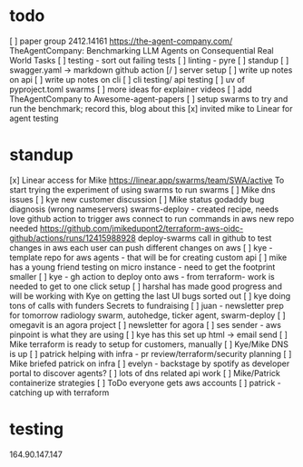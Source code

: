 # todo
[ ] paper group 
	2412.14161 https://the-agent-company.com/ TheAgentCompany: Benchmarking LLM Agents on Consequential Real World Tasks
[ ] testing - sort out failing tests
[ ] linting - pyre
[ ] standup
[ ] swagger.yaml -> markdown github action
[/ ] server setup
[ ] write up notes on api 
[ ] write up notes on cli
[ ] cli testing/ api testing
[ ] uv of pyproject.toml swarms
[ ] more ideas for explainer videos
[ ] add TheAgentCompany to Awesome-agent-papers
[ ] setup swarms to try and run the benchmark; record this, blog about this
[x] invited mike to Linear for agent testing


# standup
[x] Linear access for Mike https://linear.app/swarms/team/SWA/active
To start trying the experiment of using swarms to run swarms
[ ] Mike dns issues
[ ] kye new customer discussion
[ ] Mike status
godaddy bug diagnosis (wrong nameservers)
swarms-deploy - created recipe, needs love
github action to trigger aws connect to run commands in aws
 new repo needed
 https://github.com/jmikedupont2/terraform-aws-oidc-github/actions/runs/12415988928
deploy-swarms call in github to test changes in aws
each user can push different changes on aws
[ ] kye - template repo for aws agents - that will be for creating custom api
[ ] mike has a young friend testing on micro instance - need to get the footprint smaller
[ ] kye - gh action to deploy onto aws - from terraform- work is needed to get to one click setup
[ ] harshal has made good progress and will be working with Kye on getting the last UI bugs sorted out
[ ] kye doing tons of calls with funders Secrets to fundraising
[ ] juan - newsletter prep for tomorrow
radiology swarm, autohedge, ticker agent, swarm-deploy
[ ] omegavit is an agora project
  [ ] newsletter for agora
[ ] ses sender - aws pinpoint is what they are using
  [ ] kye has this set up
  html -> email send
[ ] Mike terraform is ready to setup for customers, manually
[ ] Kye/Mike DNS is up
[ ] patrick helping with infra - pr review/terraform/security planning
[ ] Mike briefed patrick on infra
[ ] evelyn - backstage by spotify as developer portal to discover agents?
[ ] lots of dns related api work
[ ] Mike/Patrick containerize strategies
[ ] ToDo everyone gets aws accounts
[ ] patrick - catching up with terraform


  




# testing
164.90.147.147


